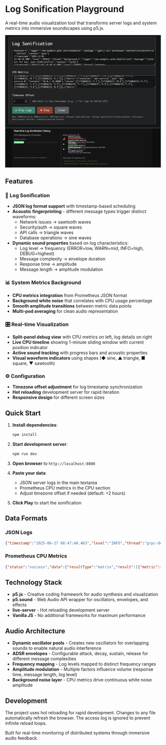 # Log Sonification Playground

A real-time audio visualization tool that transforms server logs and system metrics into immersive soundscapes using p5.js.

![Log Sonification in Action](screenshot.png)

## Features

### 🎵 Log Sonification
- **JSON log format support** with timestamp-based scheduling
- **Acoustic fingerprinting** - different message types trigger distinct waveforms:
  - Network issues → sawtooth waves
  - Security/auth → square waves  
  - API calls → triangle waves
  - Database operations → sine waves
- **Dynamic sound properties** based on log characteristics:
  - Log level → frequency (ERROR=low, WARN=mid, INFO=high, DEBUG=highest)
  - Message complexity → envelope duration
  - Response time → amplitude
  - Message length → amplitude modulation

### 📊 System Metrics Background
- **CPU metrics integration** from Prometheus JSON format
- **Background white noise** that correlates with CPU usage percentage
- **Smooth amplitude transitions** between metric data points
- **Multi-pod averaging** for clean audio representation

### 🎛️ Real-time Visualization
- **Split-panel debug view** with CPU metrics on left, log details on right
- **Live CPU timeline** showing 1-minute sliding window with current position indicator
- **Active sound tracking** with progress bars and acoustic properties
- **Visual waveform indicators** using shapes (◆ sine, ▲ triangle, ■ square, ▼ sawtooth)

### ⚙️ Configuration
- **Timezone offset adjustment** for log timestamp synchronization
- **Hot reloading** development server for rapid iteration
- **Responsive design** for different screen sizes

## Quick Start

1. **Install dependencies**:
   ```bash
   npm install
   ```

2. **Start development server**:
   ```bash
   npm run dev
   ```

3. **Open browser** to `http://localhost:8080`

4. **Paste your data**:
   - JSON server logs in the main textarea
   - Prometheus CPU metrics in the CPU section
   - Adjust timezone offset if needed (default: +2 hours)

5. **Click Play** to start the sonification

## Data Formats

### JSON Logs
```json
{"timestamp":"2025-06-27 08:47:40.463","level":"INFO","thread":"grpc-default-executor-6","logger":"com.example.grpc.GrpcLoggingRequest","message":"[gRPC] Call received: method=com.example.grpc.ping.PingService/Ping, from=/192.168.1.100:44922","context":"default"}
```

### Prometheus CPU Metrics
```json
{"status":"success","data":{"resultType":"matrix","result":[{"metric":{"container":"app-service","pod":"app-service-0"},"values":[[1751234003,"2.44"],[1751234018,"2.48"]]}]}}
```

## Technology Stack

- **p5.js** - Creative coding framework for audio synthesis and visualization
- **p5.sound** - Web Audio API wrapper for oscillators, envelopes, and effects
- **live-server** - Hot reloading development server
- **Vanilla JS** - No additional frameworks for maximum performance

## Audio Architecture

- **Dynamic oscillator pools** - Creates new oscillators for overlapping sounds to enable natural audio interference
- **ADSR envelopes** - Configurable attack, decay, sustain, release for different message complexities
- **Frequency mapping** - Log levels mapped to distinct frequency ranges
- **Amplitude modulation** - Multiple factors influence volume (response time, message length, log level)
- **Background noise layer** - CPU metrics drive continuous white noise amplitude

## Development

The project uses hot reloading for rapid development. Changes to any file automatically refresh the browser. The access log is ignored to prevent infinite reload loops.

Built for real-time monitoring of distributed systems through immersive audio feedback.